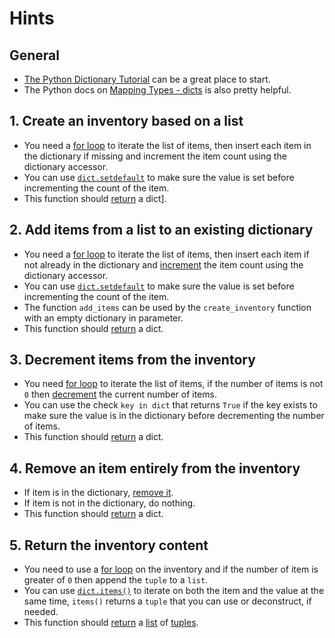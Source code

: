# Hints

## General

- [The Python Dictionary Tutorial][dict-tutorial] can be a great place to start.
- The Python docs on [Mapping Types - dicts][dict docs] is also pretty helpful.

## 1. Create an inventory based on a list

- You need a [for loop][for-loop] to iterate the list of items, then insert each item in the dictionary if missing and increment the item count using the dictionary accessor.
- You can use [`dict.setdefault`][dict setdefault] to make sure the value is set before incrementing the count of the item.
- This function should [return][return-keyword] a dict].

## 2. Add items from a list to an existing dictionary

- You need a [for loop][for-loop] to iterate the list of items, then insert each item if not already in the dictionary and [increment][increment] the item count using the dictionary accessor.
- You can use [`dict.setdefault`][dict setdefault] to make sure the value is set before incrementing the count of the item.
- The function `add_items` can be used by the `create_inventory` function with an empty dictionary in parameter.
- This function should [return][return-keyword] a dict.

## 3. Decrement items from the inventory

- You need [for loop][for-loop] to iterate the list of items, if the number of items is not `0` then [decrement][decrement] the current number of items.
- You can use the check `key in dict` that returns `True` if the key exists to make sure the value is in the dictionary before decrementing the number of items.
- This function should [return][return-keyword] a dict.

## 4. Remove an item entirely from the inventory

- If item is in the dictionary, [remove it][dict-pop].
- If item is not in the dictionary, do nothing.
- This function should [return][return-keyword] a dict.

## 5. Return the inventory content

- You need to use a [for loop][for-loop] on the inventory and if the number of item is greater of `0` then append the `tuple` to a `list`.
- You can use [`dict.items()`][dict items] to iterate on both the item and the value at the same time, `items()` returns a `tuple` that you can use or deconstruct, if needed.
- This function should [return][return-keyword] a [list][list] of [tuples][tuples].

[decrement]: https://www.w3schools.com/python/gloss_python_assignment_operators.asp
[dict docs]: https://docs.python.org/3/library/stdtypes.html#mapping-types-dict
[dict items]: https://docs.python.org/3/library/stdtypes.html#dict.items
[dict setdefault]: https://www.w3schools.com/python/ref_dictionary_setdefault.asp
[dict-pop]: https://www.w3schools.com/python/ref_dictionary_pop.asp
[dict-tutorial]: https://docs.python.org/3/tutorial/datastructures.html#dictionaries
[for-loop]: https://docs.python.org/3/tutorial/controlflow.html#for-statements
[increment]: https://www.w3schools.com/python/gloss_python_assignment_operators.asp
[list]: https://docs.python.org/3/tutorial/introduction.html#lists
[return-keyword]: https://www.w3schools.com/python/ref_keyword_return.asp
[tuples]: https://docs.python.org/3/tutorial/datastructures.html#tuples-and-sequences